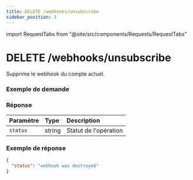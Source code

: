 ```yaml
---
title: DELETE /webhooks/unsubscribe
sidebar_position: 3
---
```


import RequestTabs from "@site/src/components/Requests/RequestTabs"

# DELETE /webhooks/unsubscribe

Supprime le webhook du compte actuel.

### Exemple de demande

<RequestTabs endpoint='webhooks_api' request="delete_webhooks_unsubscribe"/>

### Réponse

| Paramètre | Type   | Description                 |
| :-------- | :----- | :-------------------------- |
| `status`  | string | Statut de l'opération        |

### Exemple de réponse

```json title=response.json
{
  "status": "webhook was destroyed"
}
```
